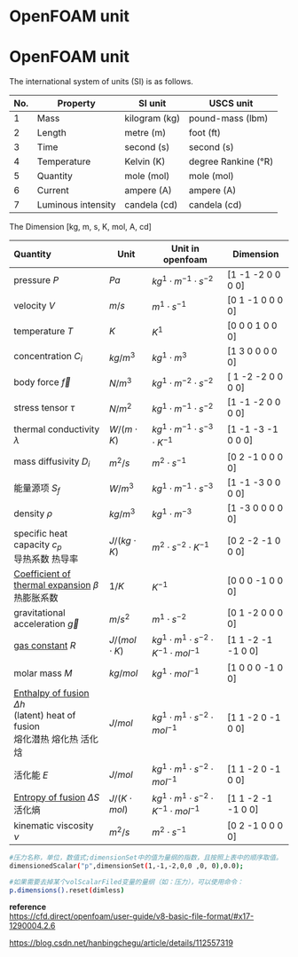 # OpenFOAM unit


# OpenFOAM unit
The international system of units (SI) is as follows.

| No. | Property           | SI unit       | USCS unit                                                                          |
| --- | ------------------ | ------------- | ---------------------------------------------------------------------------------- |
| 1   | Mass               | kilogram (kg) | pound-mass (lbm)                                                                   |
| 2   | Length             | metre (m)     | foot (ft)                                                                          |
| 3   | Time               | second (s)    | second (s)                                                                         |
| 4   | Temperature        | Kelvin (K)    | degree Rankine (°R) |
| 5   | Quantity           | mole (mol)    | mole (mol)                                                                         |
| 6   | Current            | ampere (A)    | ampere (A)                                                                         |
| 7   | Luminous intensity | candela (cd)  | candela (cd)                                                                       |

The Dimension [kg, m, s, K, mol, A, cd]

| Quantity                                                                                                                                   | Unit              | Unit in openfoam                                          | Dimension          |
| :----------------------------------------------------------------------------------------------------------------------------------------- | ----------------- | --------------------------------------------------------- | ------------------ |
| pressure $P$                                                                                                                               | $Pa$              | $kg^1 \cdot m^{-1} \cdot s^{-2}$                          | [1 -1 -2 0 0 0 0]  |
| velocity $V$                                                                                                                               | $m/s$             | $m^1 \cdot s^{-1}$                                        | [0 1 -1 0 0 0 0]   |
| temperature $T$                                                                                                                            | $K$               | $K^1$                                                     | [0 0 0 1 0 0 0]  |
| concentration $C_i$                                                                                                                        | $kg/m^3$          | $kg^1 \cdot m^{3}$                                        | [1 3 0 0 0 0 0]    |
| body force $\vec{f}$                                                                                                                       | $N/m^3$           | $kg^1 \cdot m^{-2} \cdot s^{-2}$                          | [ 1 -2 -2 0 0 0 0] |
| stress tensor $\tau$                                                                                                                       | $N/m^2$           | $kg^1 \cdot m^{-1} \cdot s^{-2}$                          | [1 -1 -2 0 0 0 0]  |
| thermal conductivity $\lambda$                                                                                                             | $W/(m \cdot K)$   | $kg^1 \cdot m^{-1} \cdot s^{-3} \cdot K^{-1}$             | [1 -1 -3 -1 0 0 0] |
| mass diffusivity $D_i$                                                                                                                     | $m^2/s$           | $m^2 \cdot s^{-1}$                                        | [0 2 -1 0 0 0 0]   |
| 能量源项 $S_f$                                                                                                                             | $W/m^3$           | $kg^1 \cdot m^{-1} \cdot s^{-3}$                          | [1 -1 -3 0 0 0 0]  |
| density $\rho$                                                                                                                             | $kg/m^3$          | $kg^1 \cdot m^{-3}$                                        | [1 -3 0 0 0 0 0]    |
| specific heat capacity $c_p$ <br> 导热系数 热导率                                                                                          | $J/(kg \cdot K)$  | $m^2 \cdot s^{-2} \cdot K^{-1}$                           | [0 2 -2 -1 0 0 0]  |
| [Coefficient of thermal expansion](https://zh.wikipedia.org/zh-cn/热膨胀系数) $\beta$<br>热膨胀系数                                        | $1/K$             | $K^{-1}$                                                  | [0 0 0 -1 0 0 0]   |
| gravitational acceleration $\vec{g}$                                                                                                       | $m/s^2$           | $m^1 \cdot s^{-2}$                                        | [0 1 -2 0 0 0 0]   |
| [gas constant](https://zh.wikipedia.org/zh-cn/气体常数) $R$                                                                                | $J/(mol \cdot K)$ | $kg^1 \cdot m^1 \cdot s^{-2} \cdot K^{-1} \cdot mol^{-1}$ | [1 1 -2 -1 -1 0 0] |
| molar mass $M$                                                                                                                             | $kg/mol$          | $kg^{1} \cdot mol^{-1}$                                   | [1 0 0 0 -1 0 0]   |
| [Enthalpy of fusion](https://en.wikipedia.org/wiki/Enthalpy_of_fusion) $\Delta h$ <br> (latent) heat of fusion <br> 熔化潜热 熔化热 活化焓 | $J/mol$           | $kg^1 \cdot m^1 \cdot s^{-2} \cdot mol^{-1}$              | [1 1 -2 0 -1 0 0]  |
| 活化能 $E$                                                                                                                                 | $J/mol$           | $kg^1 \cdot m^1 \cdot s^{-2} \cdot mol^{-1}$              | [1 1 -2 0 -1 0 0]  |
| [Entropy of fusion](https://en.wikipedia.org/wiki/Entropy_of_fusion) $\Delta S$ <br> 活化熵                                                | $J/(K \cdot mol)$ | $kg^1 \cdot m^1 \cdot s^{-2} \cdot K^{-1} \cdot mol^{-1}$ | [1 1 -2 -1 -1 0 0] |
| kinematic viscosity $\nu$                                                                                                                  | $m^2/s$           | $m^2 \cdot s^{-1}$                                        | [0 2 -1 0 0 0 0]   |

```bash
#压力名称，单位，数值式;dimensionSet中的值为量纲的指数，且按照上表中的顺序取值。
dimensionedScalar("p",dimensionSet(1,-1,-2,0,0 ,0, 0),0.0);

#如果需要去掉某个volScalarFiled变量的量纲（如：压力），可以使用命令：
p.dimensions().reset(dimless)
```



**reference**  
https://cfd.direct/openfoam/user-guide/v8-basic-file-format/#x17-1290004.2.6

https://blog.csdn.net/hanbingchegu/article/details/112557319

